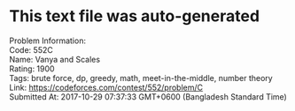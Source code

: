 # This text file was auto-generated  
  
Problem Information:  
Code: 552C  
Name: Vanya and Scales  
Rating: 1900  
Tags: brute force, dp, greedy, math, meet-in-the-middle, number theory  
Link: https://codeforces.com/contest/552/problem/C  
Submitted At: 2017-10-29 07:37:33 GMT+0600 (Bangladesh Standard Time)  
